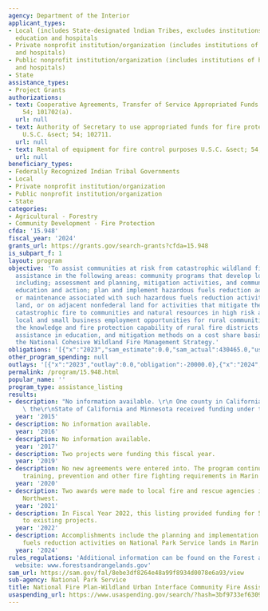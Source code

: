 ```yaml
---
agency: Department of the Interior
applicant_types:
- Local (includes State-designated lndian Tribes, excludes institutions of higher
  education and hospitals
- Private nonprofit institution/organization (includes institutions of higher education
  and hospitals)
- Public nonprofit institution/organization (includes institutions of higher education
  and hospitals)
- State
assistance_types:
- Project Grants
authorizations:
- text: Cooperative Agreements, Transfer of Service Appropriated Funds U.S.C. &sect;
    54; 101702(a).
  url: null
- text: Authority of Secretary to use appropriated funds for fire protection agencies
    U.S.C. &sect; 54; 102711.
  url: null
- text: Rental of equipment for fire control purposes U.S.C. &sect; 54; 100901(h)(3).
  url: null
beneficiary_types:
- Federally Recognized Indian Tribal Governments
- Local
- Private nonprofit institution/organization
- Public nonprofit institution/organization
- State
categories:
- Agricultural - Forestry
- Community Development - Fire Protection
cfda: '15.948'
fiscal_year: '2024'
grants_url: https://grants.gov/search-grants?cfda=15.948
is_subpart_f: 1
layout: program
objective: 'To assist communities at risk from catastrophic wildland fires by providing
  assistance in the following areas: community programs that develop local capability
  including; assessment and planning, mitigation activities, and community and homeowner
  education and action; plan and implement hazardous fuels reduction activities, monitoring
  or maintenance associated with such hazardous fuels reduction activities, on federal
  land, or on adjacent nonfederal land for activities that mitigate the threat of
  catastrophic fire to communities and natural resources in high risk areas; enhance
  local and small business employment opportunities for rural communities; enhance
  the knowledge and fire protection capability of rural fire districts by providing
  assistance in education, and mitigation methods on a cost share basis; and implementing
  the National Cohesive Wildland Fire Management Strategy.'
obligations: '[{"x":"2023","sam_estimate":0.0,"sam_actual":430465.0,"usa_spending_actual":410465.04},{"x":"2024","sam_estimate":0.0,"sam_actual":100000.0,"usa_spending_actual":284216.01},{"x":"2025","sam_estimate":0.0,"sam_actual":100000.0,"usa_spending_actual":0.0}]'
other_program_spending: null
outlays: '[{"x":"2023","outlay":0.0,"obligation":-20000.0},{"x":"2024","outlay":0.0,"obligation":284216.01},{"x":"2025","outlay":0.0,"obligation":0.0}]'
permalink: /program/15.948.html
popular_name: ''
program_type: assistance_listing
results:
- description: "No information available. \r\n One county in California, as well as\
    \ the\r\nState of California and Minnesota received funding under the program."
  year: '2015'
- description: No information available.
  year: '2016'
- description: No information available.
  year: '2017'
- description: Two projects were funding this fiscal year.
  year: '2019'
- description: No new agreements were entered into. The program continues to fund
    training, prevention and other fire fighting requirements in Marin County.
  year: '2020'
- description: Two awards were made to local fire and rescue agencies in the Pacific
    Northwest.
  year: '2021'
- description: In Fiscal Year 2022, this listing provided funding for 5 modifications
    to existing projects.
  year: '2022'
- description: Accomplishments include the planning and implementation of hazardous
    fuels reduction activities on National Park Service lands in Marin County.
  year: '2024'
rules_regulations: 'Additional information can be found on the Forest and Rangelands
  website: www.forestsandrangelands.gov'
sam_url: https://sam.gov/fal/8ebe3df8264e48a99f8934d0078e6a93/view
sub-agency: National Park Service
title: National Fire Plan-Wildland Urban Interface Community Fire Assistance
usaspending_url: https://www.usaspending.gov/search/?hash=3bf9733ef63096193e7cb707ed7953b6
---
```

